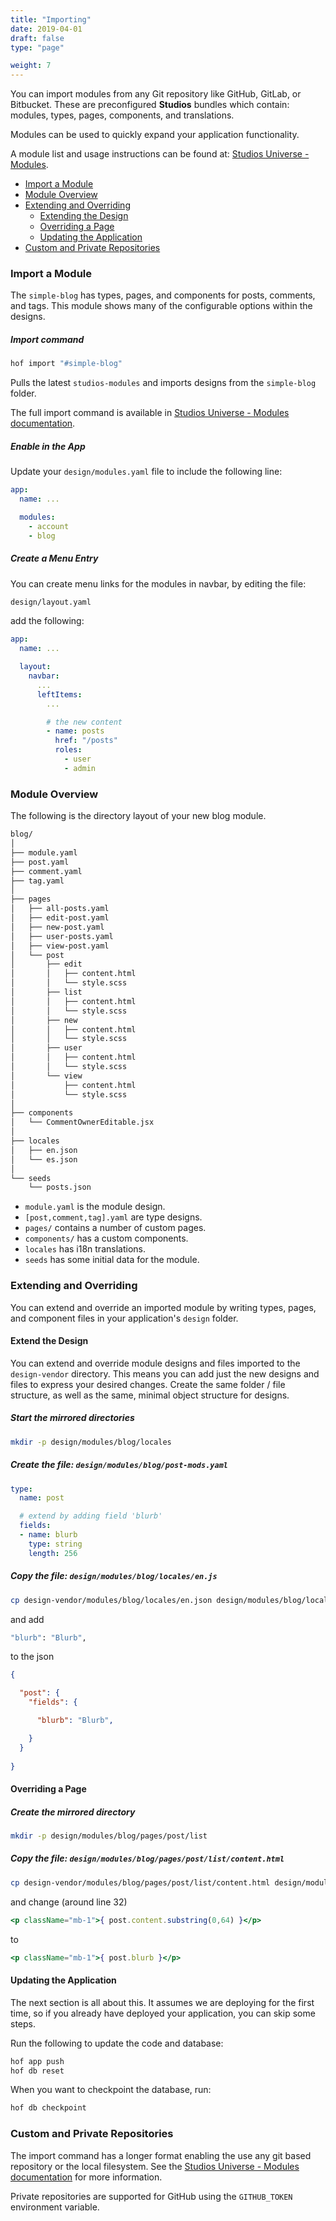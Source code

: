 ```yaml
---
title: "Importing"
date: 2019-04-01
draft: false
type: "page"

weight: 7
---
```


You can import modules from any Git repository like GitHub, GitLab, or Bitbucket.
These are preconfigured __Studios__ bundles which contain:
modules, types, pages, components, and translations.

Modules can be used to quickly expand
your application functionality.

A module list and usage instructions can be found at:
[Studios Universe - Modules](/universe/modules).

- [Import a Module](#import-a-module)
- [Module Overview](#module-overview)
- [Extending and Overriding](#extending-and-overriding)
  - [Extending the Design](#extending-the-design)
  - [Overriding a Page](#overriding-a-page)
  - [Updating the Application](#updating-the-application)
- [Custom and Private Repositories](#custom-and-private-repositories)


### Import a Module

The `simple-blog` has
types, pages, and components for
posts, comments, and tags.
This module shows many of the configurable
options within the designs.

##### Import command

```sh
hof import "#simple-blog"
```

Pulls the latest `studios-modules` and
imports designs from the `simple-blog` folder.

The full import command is available in
[Studios Universe - Modules documentation](/universe/modules#using-the-import-command).

##### Enable in the App

Update your `design/modules.yaml` file
to include the following line:

```yaml
app:
  name: ...

  modules:
    - account
    - blog
```

##### Create a Menu Entry

You can create menu links
for the modules in navbar,
by editing the file:

```sh
design/layout.yaml
```

add the following:

```yaml
app:
  name: ...

  layout:
    navbar:
      ...
      leftItems:
        ...

        # the new content
        - name: posts
          href: "/posts"
          roles:
            - user
            - admin
```

### Module Overview

The following is the directory layout
of your new blog module.

```sh
blog/
│
├── module.yaml
├── post.yaml
├── comment.yaml
├── tag.yaml
│
├── pages
│   ├── all-posts.yaml
│   ├── edit-post.yaml
│   ├── new-post.yaml
│   ├── user-posts.yaml
│   ├── view-post.yaml
│   └── post
│       ├── edit
│       │   ├── content.html
│       │   └── style.scss
│       ├── list
│       │   ├── content.html
│       │   └── style.scss
│       ├── new
│       │   ├── content.html
│       │   └── style.scss
│       ├── user
│       │   ├── content.html
│       │   └── style.scss
│       └── view
│           ├── content.html
│           └── style.scss
│
├── components
│   └── CommentOwnerEditable.jsx
│
├── locales
│   ├── en.json
│   └── es.json
│
└── seeds
    └── posts.json
```

- `module.yaml` is the module design.
- `[post,comment,tag].yaml` are type designs.
- `pages/` contains a number of custom pages.
- `components/` has a custom components.
- `locales` has i18n translations.
- `seeds` has some initial data for the module.

### Extending and Overriding

You can extend and override an imported module by
writing types, pages, and component files
in your application's `design` folder.

#### Extend the Design

You can extend and override module designs and files
imported to the `design-vendor` directory.
This means you can add just the new designs and files
to express your desired changes.
Create the same folder / file structure,
as well as the same, minimal object structure for designs.


##### Start the mirrored directories

```sh
mkdir -p design/modules/blog/locales
```

##### Create the file: `design/modules/blog/post-mods.yaml`

```yaml
type:
  name: post

  # extend by adding field 'blurb'
  fields:
  - name: blurb
    type: string
    length: 256
```

##### Copy the file: `design/modules/blog/locales/en.js`

```sh
cp design-vendor/modules/blog/locales/en.json design/modules/blog/locales/en.json
```

and add

```sh
"blurb": "Blurb",
```

to the json

```json
{

  "post": {
    "fields": {

      "blurb": "Blurb",

    }
  }
    
}
```

#### Overriding a Page


##### Create the mirrored directory

```sh
mkdir -p design/modules/blog/pages/post/list
```

##### Copy the file: `design/modules/blog/pages/post/list/content.html`

```sh
cp design-vendor/modules/blog/pages/post/list/content.html design/modules/blog/pages/post/list/content.html
```

and change (around line 32)

```jsx
<p className="mb-1">{ post.content.substring(0,64) }</p>
```

to

```jsx
<p className="mb-1">{ post.blurb }</p>
```

#### Updating the Application

The next section is all about this.
It assumes we are deploying for the first time,
so if you already have deployed your application,
you can skip some steps.

Run the following to update the code and database:

```sh
hof app push
hof db reset
```

When you want to checkpoint the database, run:

```sh
hof db checkpoint
```


### Custom and Private Repositories

The import command has a longer format enabling the use
any git based repository or the local filesystem.
See the [Studios Universe - Modules documentation](/universe/modules) for more information.

Private repositories are supported for GitHub using
the `GITHUB_TOKEN` environment variable.

